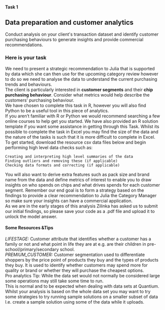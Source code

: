 #### Task 1
## Data preparation and customer analytics
Conduct analysis on your client's transaction dataset and identify customer purchasing behaviours to generate insights and provide commercial recommendations.

### Here is your task
We need to present a strategic recommendation to Julia that is supported by data which she can then use for the upcoming category review however to do so we need to analyse the data to understand the current purchasing trends and behaviours. 
<br>The client is particularly interested in **customer segments** and their **chip purchasing behaviour**. Consider what metrics would help describe the customers’ purchasing behaviour.  
We have chosen to complete this task in R, however you will also find Python to be a useful tool in this piece of analytics. <br>
If you aren’t familiar with R or Python we would recommend searching a few online courses to help get you started. We have also provided an R solution template if you want some assistance in getting through this Task. Whilst its possible to complete the task in Excel you may find the size of the data and the nature of the tasks is such that it is more difficult to complete in Excel.  
To get started, download the resource csv data files below and begin performing high level data checks such as:


    Creating and interpreting high level summaries of the data
    Finding outliers and removing these (if applicable)
    Checking data formats and correcting (if applicable)


You will also want to derive extra features such as pack size and brand name from the data and define metrics of interest to enable you to draw insights on who spends on chips and what drives spends for each customer segment. Remember our end goal is to form a strategy based on the findings to provide a clear recommendation to Julia the Category Manager so make sure your insights can have a commercial application.
<br>As we are in the early stages of this analysis Zilinka has asked us to submit our initial findings, so please save your code as a .pdf file and upload it to unlock the model answer.

#### Some Resources &Tips

_LIFESTAGE:_ Customer attribute that identifies whether a customer has a family or not and what point in life they are at e.g. are their children in pre-school/primary/secondary school.
<br>
_PREMIUM_CUSTOMER:_ Customer segmentation used to differentiate shoppers by the price point of products they buy and the types of products they buy. It is used to identify whether customers may spend more for quality or brand or whether they will purchase the cheapest options.
<br>
Pro analytics Tip: While the data set would not normally be considered large some operations may still take some time to run. 
<br>
This is normal and to be expected when dealing with data sets at Quantium. Whilst your analysis is based on the whole data set you may want to try some strategies to try running sample solutions on a smaller subset of data I.e. create a sample solution using some of the data while it uploads.
